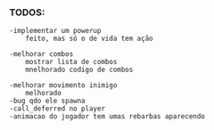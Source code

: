 ### TODOS:
	-implementar um powerup 
		feito, mas só o de vida tem ação
				
	-melhorar combos
		mostrar lista de combos
		mnelhorado codigo de combos
		
	-melhorar movimento inimigo
		melhorado
	-bug qdo ele spawna
	-call_deferred no player
	-animacao do jogador tem umas rebarbas aparecendo
 
